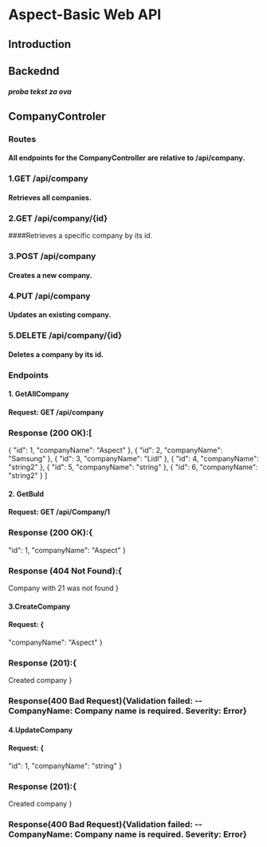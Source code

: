 # Aspect-Basic Web API
## Introduction
## Backednd
##### proba tekst za ova
## CompanyControler
### Routes
#### All endpoints for the CompanyController are relative to /api/company.
### 1.GET /api/company
#### Retrieves all companies.
### 2.GET /api/company/{id}
####Retrieves a specific company by its id.
### 3.POST /api/company
#### Creates a new company.
### 4.PUT /api/company
#### Updates an existing company.
### 5.DELETE /api/company/{id}
#### Deletes a company by its id.

### Endpoints
#### 1. GetAllCompany
#### Request: GET /api/company
### Response (200 OK):[
  {
    "id": 1,
    "companyName": "Aspect"
  },
  {
    "id": 2,
    "companyName": "Samsung"
  },
  {
    "id": 3,
    "companyName": "Lidl"
  },
  {
    "id": 4,
    "companyName": "string2"
  },
  {
    "id": 5,
    "companyName": "string"
  },
  {
    "id": 6,
    "companyName": "string2"
  }
]

#### 2. GetBuId
#### Request: GET /api/Company/1
### Response (200 OK):{
  "id": 1,
  "companyName": "Aspect"
}
### Response (404 Not Found):{
Company with 21 was not found
}

 #### 3.CreateCompany
 #### Request: {
  "companyName": "Aspect"
}
 ### Response (201):{
Created company
}
### Response(400 Bad Request){Validation failed: -- CompanyName: Company name is required. Severity: Error}

 #### 4.UpdateCompany
 #### Request: {
  "id": 1,
  "companyName": "string"
}

 ### Response (201):{
Created company
}
### Response(400 Bad Request){Validation failed: -- CompanyName: Company name is required. Severity: Error}



